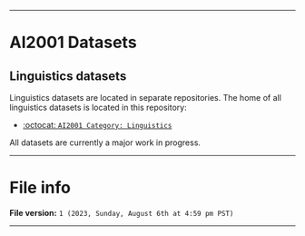 
***

# AI2001 Datasets

## Linguistics datasets

Linguistics datasets are located in separate repositories. The home of all linguistics datasets is located in this repository:

- [:octocat: `AI2001 Category: Linguistics`](https://github.com/seanpm2001/AI2001_Category-Linguistics/)

All datasets are currently a major work in progress.

***

# File info

**File version:** `1 (2023, Sunday, August 6th at 4:59 pm PST)`

***

